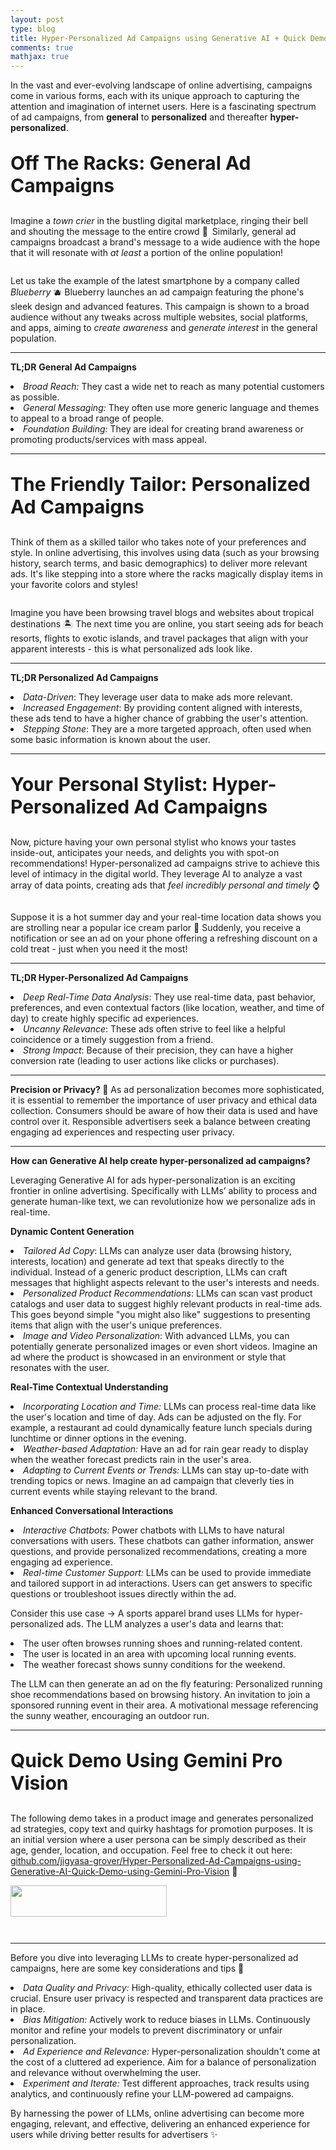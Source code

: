 ```yaml
---
layout: post
type: blog
title: Hyper-Personalized Ad Campaigns using Generative AI + Quick Demo using Google Gemini Pro Vision 🎯
comments: true
mathjax: true
---
```


<p>In the vast and ever-evolving landscape of online advertising, campaigns come in various forms, each with its unique approach to capturing the attention and imagination of internet users. Here is a fascinating spectrum of ad campaigns, from <strong>general</strong> to <strong>personalized</strong> and thereafter <strong>hyper-personalized</strong>.&nbsp;</p>

<p style="font-size:30px"><strong>Off The Racks: General Ad Campaigns</strong></p>

<p>Imagine a <em>town crier</em> in the bustling digital marketplace, ringing their bell and shouting the message to the entire crowd 📣 Similarly, general ad campaigns broadcast a brand's message to a wide audience with the hope that it will resonate with <em>at least</em> a portion of the online population!</p>

<figure class="wp-block-image size-large"><a href="https://jigyasagrover.files.wordpress.com/2024/01/image-9.png"><img src="https://jigyasagrover.files.wordpress.com/2024/01/image-9.png?w=1024" alt="" class="wp-image-3238"/></a></figure>

<p>Let us take the example of the latest smartphone by a company called <em>Blueberry</em> 🫐 Blueberry launches an ad campaign featuring the phone's sleek design and advanced features. This campaign is shown to a broad audience without any tweaks across multiple websites, social platforms, and apps, aiming to <em>create awareness</em> and <em>generate interest</em> in the general population.</p>

<hr>

<p><strong>TL;DR</strong> <strong>General Ad Campaigns</strong></p>

<li><em>Broad Reach:</em> They cast a wide net to reach as many potential customers as possible.</li>
<li><em>General Messaging:</em> They often use more generic language and themes to appeal to a broad range of people.</li>
<li><em>Foundation Building:</em> They are ideal for creating brand awareness or promoting products/services with mass appeal.</li>

<hr>

<p style="font-size:30px"><strong>The Friendly Tailor: Personalized Ad Campaigns</strong></p>

<p>Think of them as a skilled tailor who takes note of your preferences and style. In online advertising, this involves using data (such as your browsing history, search terms, and basic demographics) to deliver more relevant ads. It's like stepping into a store where the racks magically display items in your favorite colors and styles!</p>

<figure class="wp-block-image size-large"><a href="https://jigyasagrover.files.wordpress.com/2024/01/image-10.png"><img src="https://jigyasagrover.files.wordpress.com/2024/01/image-10.png?w=1024" alt="" class="wp-image-3240"/></a></figure>

<p>Imagine you have been browsing travel blogs and websites about tropical destinations 🏝️ The next time you are online, you start seeing ads for beach resorts, flights to exotic islands, and travel packages that align with your apparent interests - this is what personalized ads look like. </p>

<hr>

<p><strong>TL;DR Personalized Ad Campaigns</strong></p>

<li><em>Data-Driven</em>: They leverage user data to make ads more relevant.</li>
<li><em>Increased Engagement</em>: By providing content aligned with interests, these ads tend to have a higher chance of grabbing the user's attention.</li>
<li><em>Stepping Stone</em>: They are a more targeted approach, often used when some basic information is known about the user.</li>

<hr>

<p style="font-size:30px"><strong>Your</strong> <strong>Personal Stylist: Hyper-Personalized Ad Campaigns</strong></p>

<p>Now, picture having your own personal stylist who knows your tastes inside-out, anticipates your needs,  and delights you with spot-on recommendations! Hyper-personalized ad campaigns strive to achieve this level of intimacy in the digital world. They leverage AI to analyze a vast array of data points, creating ads that <em>feel incredibly personal and timely</em> ⌚️</p>

<figure class="wp-block-image size-large"><a href="https://jigyasagrover.files.wordpress.com/2024/01/image-11.png"><img src="https://jigyasagrover.files.wordpress.com/2024/01/image-11.png?w=926" alt="" class="wp-image-3242"/></a></figure>

<p>Suppose it is a hot summer day and your real-time location data shows you are strolling near a popular ice cream parlor 🍦 Suddenly, you receive a notification or see an ad on your phone offering a refreshing discount on a cold treat - just when you need it the most!</p>

<hr>

<p><strong>TL;DR Hyper-Personalized Ad Campaigns</strong></p>

<li><em>Deep Real-Time Data Analysis</em>: They use real-time data, past behavior, preferences, and even contextual factors (like location, weather, and time of day) to create highly specific ad experiences.</li>
<li><em>Uncanny Relevance</em>: These ads often strive to feel like a helpful coincidence or a timely suggestion from a friend.</li>
<li><em>Strong Impact</em>: Because of their precision, they can have a higher conversion rate (leading to user actions like clicks or purchases).</li>

<hr>

<p><strong>Precision or Privacy? 🔐</strong> <strong> </strong>As ad personalization becomes more sophisticated, it is essential to remember the importance of user privacy and ethical data collection. Consumers should be aware of how their data is used and have control over it. Responsible advertisers seek a balance between creating engaging ad experiences and respecting user privacy.</p>

<hr>

<p class="has-large-font-size"><strong><span class="uppercase">How can Generative AI help create hyper-personalized ad campaigns?</span></strong></p>

<p>Leveraging Generative AI for ads hyper-personalization is an exciting frontier in online advertising. Specifically with LLMs’ ability to process and generate human-like text, we can revolutionize how we personalize ads in real-time.</p>

<p class="has-medium-font-size"><strong>Dynamic Content Generation</strong></p>

<li><em>Tailored Ad Copy</em>: LLMs can analyze user data (browsing history, interests, location) and generate ad text that speaks directly to the individual. Instead of a generic product description, LLMs can craft messages that highlight aspects relevant to the user's interests and needs.<br></li>

<li><em>Personalized Product Recommendations</em>: LLMs can scan vast product catalogs and user data to suggest highly relevant products in real-time ads. This goes beyond simple "you might also like" suggestions to presenting items that align with the user's unique preferences.<br></li>

<li><em>Image and Video Personalization</em>: With advanced LLMs, you can potentially generate personalized images or even short videos. Imagine an ad where the product is showcased in an environment or style that resonates with the user.</li>

<p class="has-medium-font-size"><strong>Real-Time Contextual Understanding</strong></p>

<li><em>Incorporating Location and Time:</em> LLMs can process real-time data like the user's location and time of day. Ads can be adjusted on the fly. For example, a restaurant ad could dynamically feature lunch specials during lunchtime or dinner options in the evening.<br></li>

<li><em>Weather-based Adaptation:</em> Have an ad for rain gear ready to display when the weather forecast predicts rain in the user's area.<br></li>

<li><em>Adapting to Current Events or Trends:</em> LLMs can stay up-to-date with trending topics or news. Imagine an ad campaign that cleverly ties in current events while staying relevant to the brand.</li>

<p class="has-medium-font-size"><strong>Enhanced Conversational Interactions</strong></p>

<li><em>Interactive Chatbots:</em> Power chatbots with LLMs to have natural conversations with users. These chatbots can gather information, answer questions, and provide personalized recommendations, creating a more engaging ad experience.<br></li>

<li><em>Real-time Customer Support:</em> LLMs can be used to provide immediate and tailored support in ad interactions. Users can get answers to specific questions or troubleshoot issues directly within the ad.<br></li>

<p>Consider this use case → A sports apparel brand uses LLMs for hyper-personalized ads. The LLM analyzes a user's data and learns that:</p>

<li>The user often browses running shoes and running-related content.</li>
<li>The user is located in an area with upcoming local running events.</li>
<li>The weather forecast shows sunny conditions for the weekend.</li>

<p>The LLM can then generate an ad on the fly featuring: Personalized running shoe recommendations based on browsing history. An invitation to join a sponsored running event in their area. A motivational message referencing the sunny weather, encouraging an outdoor run.</p>

<hr>

<p style="font-size:30px"><strong>Quick Demo Using Gemini Pro Vision</strong> </p>

<p>The following demo takes in a product image and generates personalized ad strategies, copy text and quirky hashtags for promotion purposes. It is an initial version where a user persona can be simply described as their age, gender, location, and occupation. Feel free to check it out here: <a href="https://github.com/jigyasa-grover/Hyper-Personalized-Ad-Campaigns-using-Generative-AI-Quick-Demo-using-Gemini-Pro-Vision" target="_blank" rel="noreferrer noopener">github.com/jigyasa-grover/Hyper-Personalized-Ad-Campaigns-using-Generative-AI-Quick-Demo-using-Gemini-Pro-Vision</a> 👀</p>

<a href="https://colab.research.google.com/github/jigyasa-grover/Hyper-Personalized-Ad-Campaigns-using-Generative-AI-Quick-Demo-using-Gemini-Pro-Vision/blob/main/Hyper_Personalized_Ad_Campaigns_using_Generative_AI_Gemini_Pro_Vision.ipynb"><img src="https://colab.research.google.com/assets/colab-badge.svg" width="250" height="50"></a>

<figure class="wp-block-image size-full is-style-default"><a href="https://jigyasagrover.files.wordpress.com/2024/01/screenshot-2024-01-23-at-3.15.37e280afpm.png"><img src="https://jigyasagrover.files.wordpress.com/2024/01/screenshot-2024-01-23-at-3.15.37e280afpm.png" alt="" class="wp-image-3247"/></a></figure>

<figure class="wp-block-image size-full"><a href="https://jigyasagrover.files.wordpress.com/2024/01/image-13.png"><img src="https://jigyasagrover.files.wordpress.com/2024/01/image-13.png" alt="" class="wp-image-3246"/></a></figure>

<hr>

<p>Before you dive into leveraging LLMs to create hyper-personalized ad campaigns, here are some key considerations and tips 👀</p>

<li><em>Data Quality and Privacy:</em> High-quality, ethically collected user data is crucial. Ensure user privacy is respected and transparent data practices are in place.</li>
<li><em>Bias Mitigation:</em> Actively work to reduce biases in LLMs. Continuously monitor and refine your models to prevent discriminatory or unfair personalization.</li>
<li><em>Ad Experience and Relevance:</em> Hyper-personalization shouldn't come at the cost of a cluttered ad experience. Aim for a balance of personalization and relevance without overwhelming the user.</li>
<li><em>Experiment and Iterate:</em> Test different approaches, track results using analytics, and continuously refine your LLM-powered ad campaigns.</li>

<p>By harnessing the power of LLMs, online advertising can become more engaging, relevant, and effective, delivering an enhanced experience for users while driving better results for advertisers ✨</p>



